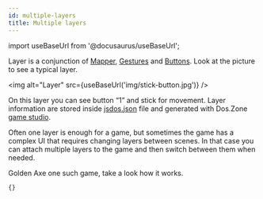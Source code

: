 ```yaml
---
id: multiple-layers
title: Multiple layers
---
```


import useBaseUrl from '@docusaurus/useBaseUrl';

Layer is a conjunction of [Mapper](mapper), [Gestures](gestures) and [Buttons](buttons). Look at the picture to see a typical layer. 

<img alt="Layer" src={useBaseUrl('img/stick-button.jpg')} />

On this layer you can see button “1” and stick for movement. Layer information are stored inside [jsdos.json](configuration#jsdosjsdosjson) file and
generated with Dos.Zone [game studio](game-studio).

Often one layer is enough for a game, but sometimes the game has a complex UI that requires changing layers between scenes. In that case you can attach multiple layers to the game and then switch between them when needed.

Golden Axe one such game, take a look how it works.


```html title="examples/ui-layers.html"
{}
```
